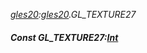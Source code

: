 _[gles20](../../modules/gles20/gles20-module.md):[gles20](../../modules/gles20/gles20-module.md).GL\_TEXTURE27_
##### Const GL\_TEXTURE27:[Int](../../modules/wonkey/wonkey-types-int.md)
